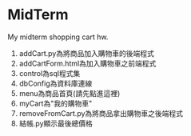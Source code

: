 # MidTerm
My midterm shopping cart hw.

1. addCart.py為將商品加入購物車的後端程式
2. addCartForm.html為加入購物車之前端程式
3. control為sql程式集
4. dbConfig為資料庫連線
5. menu為商品首頁(請先點進這裡)
6. myCart為"我的購物車"
7. removeFromCart.py為將商品拿出購物車之後端程式
8. 結帳.py顯示最後總價格
